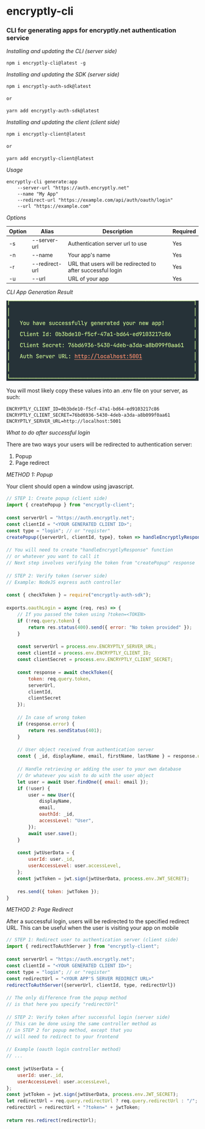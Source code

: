 # encryptly-cli
### CLI for generating apps for encryptly.net authentication service

_Installing and updating the CLI (server side)_
```
npm i encryptly-cli@latest -g
```

_Installing and updating the SDK (server side)_
```
npm i encryptly-auth-sdk@latest

or 

yarn add encryptly-auth-sdk@latest
```

_Installing and updating the client (client side)_
```
npm i encryptly-client@latest

or 

yarn add encryptly-client@latest
```

_Usage_
```
encryptly-cli generate:app 
    --server-url "https://auth.encryptly.net" 
    --name "My App"
    --redirect-url "https://example.com/api/auth/oauth/login"
    --url "https://example.com"
```

_Options_

Option | Alias | Description | Required
------ | ----- | ----------- | --------
-s | --server-url | Authentication server url to use | Yes
-n | --name | Your app's name | Yes
-r | --redirect-url | URL that users will be redirected to after successful login | Yes
-u | --url | URL of your app | Yes

_CLI App Generation Result_

![Success](./assets/success.png)

You will most likely copy these values into an .env file on your server,
as such:
```
ENCRYPTLY_CLIENT_ID=0b3bde10-f5cf-47a1-bd64-ed9103217c86
ENCRYPTLY_CLIENT_SECRET=76bd6936-5430-4deb-a3da-a8b099f0aa61
ENCRYPTLY_SERVER_URL=http://localhost:5001
```

_What to do after successful login_

There are two ways your users will be redirected to
authentication server:
1. Popup
2. Page redirect

_METHOD 1: Popup_

Your client should open a window using javascript.
```javascript
// STEP 1: Create popup (client side)
import { createPopup } from "encryptly-client";

const serverUrl = "https://auth.encryptly.net";
const clientId = "<YOUR GENERATED CLIENT ID>";
const type = "login"; // or "register"
createPopup({serverUrl, clientId, type}, token => handleEncryptlyResponse(token))

// You will need to create "handleEncryptlyResponse" function
// or whatever you want to call it
// Next step involves verifying the token from "createPopup" response

// STEP 2: Verify token (server side)
// Example: NodeJS express auth controller

const { checkToken } = require("encryptly-auth-sdk");

exports.oauthLogin = async (req, res) => {
    // If you passed the token using ?token=<TOKEN>
    if (!req.query.token) {
        return res.status(400).send({ error: "No token provided" });
    }

    const serverUrl = process.env.ENCRYPTLY_SERVER_URL;
    const clientId = process.env.ENCRYPTLY_CLIENT_ID;
    const clientSecret = process.env.ENCRYPTLY_CLIENT_SECRET;

    const response = await checkToken({
        token: req.query.token,
        serverUrl,
        clientId,
        clientSecret
    });

    // In case of wrong token
    if (response.error) {
        return res.sendStatus(401);
    }

    // User object received from authentication server
    const { _id, displayName, email, firstName, lastName } = response.user;

    // Handle retrieving or adding the user to your own database
    // Or whatever you wish to do with the user object
    let user = await User.findOne({ email: email });
    if (!user) {
        user = new User({
            displayName,
            email,
            oauthId: _id,
            accessLevel: "User",
        });
        await user.save();
    }

    const jwtUserData = {
        userId: user._id,
        userAccessLevel: user.accessLevel,
    };
    const jwtToken = jwt.sign(jwtUserData, process.env.JWT_SECRET);

    res.send({ token: jwtToken });
}
```

_METHOD 2: Page Redirect_

After a successful login, users will be redirected to the
specified redirect URL. This can be useful when the user
is visiting your app on mobile

```javascript
// STEP 1: Redirect user to authentication server (client side)
import { redirectToAuthServer } from "encryptly-client";

const serverUrl = "https://auth.encryptly.net";
const clientId = "<YOUR GENERATED CLIENT ID>";
const type = "login"; // or "register"
const redirectUrl = "<YOUR APP'S SERVER REDIRECT URL>"
redirectToAuthServer({serverUrl, clientId, type, redirectUrl})

// The only difference from the popup method
// is that here you specify "redirectUrl"

// STEP 2: Verify token after successful login (server side)
// This can be done using the same controller method as
// in STEP 2 for popup method, except that you
// will need to redirect to your frontend

// Example (oauth login controller method)
// ...

const jwtUserData = {
    userId: user._id,
    userAccessLevel: user.accessLevel,
};
const jwtToken = jwt.sign(jwtUserData, process.env.JWT_SECRET);
let redirectUrl = req.query.redirectUrl ? req.query.redirectUrl : "/";
redirectUrl = redirectUrl + "?token=" + jwtToken;

return res.redirect(redirectUrl);
```
